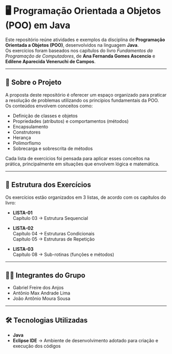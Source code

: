 # 🖥️ Programação Orientada a Objetos (POO) em Java

Este repositório reúne atividades e exemplos da disciplina de **Programação Orientada a Objetos (POO)**, desenvolvidos na linguagem **Java**.  
Os exercícios foram baseados nos capítulos do livro *Fundamentos da Programação de Computadores*, de **Ana Fernanda Gomes Ascencio** e **Edilene Aparecida Veneruchi de Campos**.

---

## 📘 Sobre o Projeto
A proposta deste repositório é oferecer um espaço organizado para praticar a resolução de problemas utilizando os princípios fundamentais da POO.  
Os conteúdos envolvem conceitos como:

- Definição de classes e objetos  
- Propriedades (atributos) e comportamentos (métodos)  
- Encapsulamento  
- Construtores  
- Herança  
- Polimorfismo  
- Sobrecarga e sobrescrita de métodos  

Cada lista de exercícios foi pensada para aplicar esses conceitos na prática, principalmente em situações que envolvem lógica e matemática.

---

## 📂 Estrutura dos Exercícios
Os exercícios estão organizados em 3 listas, de acordo com os capítulos do livro:

- **LISTA-01**  
  Capítulo 03 → Estrutura Sequencial  

- **LISTA-02**  
  Capítulo 04 → Estruturas Condicionais  
  Capítulo 05 → Estruturas de Repetição  

- **LISTA-03**  
  Capítulo 08 → Sub-rotinas (funções e métodos)  

---

## 👩‍💻 Integrantes do Grupo
- Gabriel Freire dos Anjos  
- Antônio Max Andrade Lima  
- João Antônio Moura Sousa  

---

## 🛠️ Tecnologias Utilizadas
- **Java**  
- **Eclipse IDE** → Ambiente de desenvolvimento adotado para criação e execução dos códigos  

